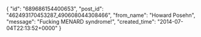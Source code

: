  {
   "id": "689686154400653",
   "post_id": "462493170453287_490608044308466",
   "from_name": "Howard Posehn",
   "message": "Fucking MENARD syndrome!",
   "created_time": "2014-07-04T22:13:52+0000"
 }
